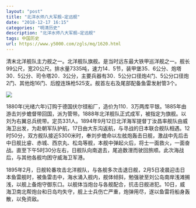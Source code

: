 ```yaml
---
layout: "post"
title: "北洋水师八大军舰—定远舰"
date: "2018-12-17 16:15"
categories: "明清历史"
description: "北洋水师八大军舰—定远舰"
tags: 中国历史
url: https://www.y5000.com/zgls/mq/1620.html
---
```






清末北洋舰队主力舰之一。北洋舰队旗舰。是当时远东最大铁甲巡洋舰之一。舰长99公尺，宽20公尺。排水量7335吨，速力14．5节，装甲堡35．6公分、炮塔30．5公分、司令塔20．3公分，主要兵器有30．5公分口径炮4门、5公分口径炮2门、其他炮16门、后膛连珠枪525支。舰首左右及尾部配备鱼雷发射管3个。

![](https://img.y5000.com/uploads/allimg/130825/2-130R522040W18.jpg)

1880年(光绪六年)订购于德国伏尔铿船厂，造价为110．3万两库平银。1885年由游击刘步蟾督带回国，派为管带。1888年北洋舰队正式成军，被指定为旗舰。以刘为右翼总兵统带。定员331人。1894年9月12日北洋海军提督丁汝昌率舰队由威海卫出发，为赴朝军队护航，17日由大东沟返航，与寻战的日本联合舰队相遇。12时50分，双方舰队接近5300米时，奉刘步蟾命以左舷炮轰击日舰，激战中先后击中日舰比睿、赤城、西京丸、松岛等舰，本舰中弹起火后，将士一面救火，一面奋战。直至下午5时30分左右，日舰队向南退去，尾追数浬而驶回旅顺。此次海战后，与其他各舰均困守威海卫军港。

1895年2月，日舰轮番攻击北洋舰队，与各舰多次击退日舰，2月5日凌晨迎击日本鱼雷舰时，被鱼雷击中，海水涌入舰内，舰体倾斜，勉强驶至刘公岛南岸浅滩搁浅，以舰上备炮守御东口。以舰体当炮台与各舰配合，抗击日舰进犯。10日，威海卫南北帮炮台和日岛均失守，舰上士兵伤亡严重，炮弹用尽，遂以鱼雷将船身轰散，以免资敌。
